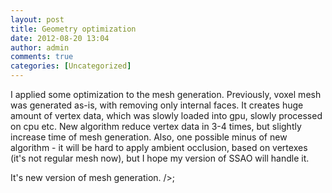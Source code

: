 ```yaml
---
layout: post
title: Geometry optimization
date: 2012-08-20 13:04
author: admin
comments: true
categories: [Uncategorized]
---
```

I applied some optimization to the mesh generation. Previously, voxel mesh was generated as-is, with removing only internal faces. It creates huge amount of vertex data, which was slowly loaded into gpu, slowly processed on cpu etc. New algorithm reduce vertex data in 3-4 times, but slightly increase time of mesh generation. Also, one possible minus of new algorithm - it will be hard to apply ambient occlusion, based on vertexes (it's not regular mesh now), but I hope my version of SSAO will handle it.
<a href="/blog/images/uploads/2012/08/screen_detail1.jpg"><img class="image featured" title="screen_detail" src="/blog/images/uploads/2012/08/screen_detail1.jpg" alt=""/></a>

It's new version of mesh generation.
<img class="image featured" title="tarta_greedy" src="/blog/images/uploads/2012/08/tarta_greedy1.jpg" alt="" />/>;
